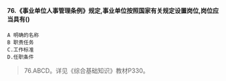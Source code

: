 #### 76.《事业单位人事管理条例》规定,事业单位按照国家有关规定设置岗位,岗位应当具有()
    A 明确的名称
    B 职责任务
    C.工作标准
    D.任职条件
>   76.ABCD。详见《综合基础知识》教材P330。



























